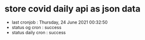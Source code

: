 # store covid daily api as json data

- last cronjob : Thursday, 24 June 2021 00:32:50
- status og cron : success
- status daily cron : success
      
      